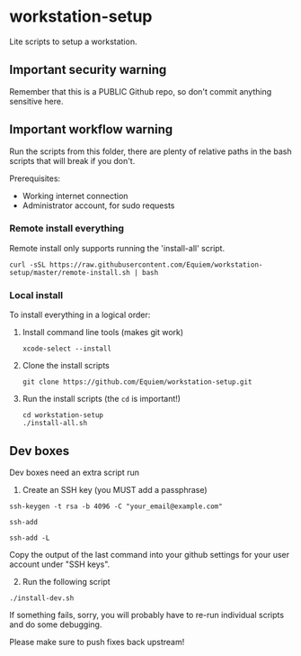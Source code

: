 # workstation-setup

Lite scripts to setup a workstation.

## Important security warning

Remember that this is a PUBLIC Github repo, so don't commit anything sensitive here.

## Important workflow warning

Run the scripts from this folder, there are plenty of relative paths in the bash scripts that will break if you don't.

Prerequisites:

- Working internet connection
- Administrator account, for sudo requests

### Remote install everything

Remote install only supports running the 'install-all' script.

```
curl -sSL https://raw.githubusercontent.com/Equiem/workstation-setup/master/remote-install.sh | bash
```

### Local install

To install everything in a logical order:

1.  Install command line tools (makes git work)

    ```
    xcode-select --install
    ```

2.  Clone the install scripts

    ```
    git clone https://github.com/Equiem/workstation-setup.git
    ```

3.  Run the install scripts (the `cd` is important!)

    ```
    cd workstation-setup
    ./install-all.sh
    ```

## Dev boxes

Dev boxes need an extra script run

1. Create an SSH key (you MUST add a passphrase)

`ssh-keygen -t rsa -b 4096 -C "your_email@example.com"`

`ssh-add`

`ssh-add -L`

Copy the output of the last command into your github settings for your user account under "SSH keys".

2. Run the following script

`./install-dev.sh`

If something fails, sorry, you will probably have to re-run individual scripts and do some debugging.

Please make sure to push fixes back upstream!
